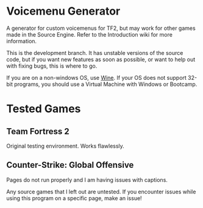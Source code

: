 # Voicemenu Generator
A generator for custom voicemenus for TF2, but may work for other games made in the Source Engine. Refer to the Introduction wiki for more information.

This is the development branch. It has unstable versions of the source code, but if you want new features as soon as possible, or want to help out with fixing bugs, this is where to go.

If you are on a non-windows OS, use [Wine](https://wiki.winehq.org/Main_Page). If your OS does not support 32-bit programs, you should use a Virtual Machine with Windows or Bootcamp.

# Tested Games

## Team Fortress 2

Original testing environment. Works flawlessly.

## Counter-Strike: Global Offensive

Pages do not run properly and I am having issues with captions.

Any source games that I left out are untested. If you encounter issues while using this program on a specific page, make an issue!